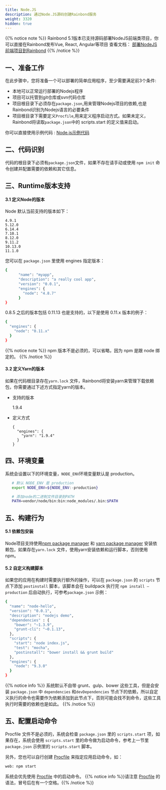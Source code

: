 ```yaml
---
title: Node.JS
description: 通过Node.JS源码创建Rainbond服务
weight: 3320
hidden: true
---
```


{{% notice note %}}
Rainbond 5.1版本已支持源码部署NodeJS前端类项目，你可以直接在Rainbond发布Vue, React, Angular等项目
查看文档： <a href="../nodejs-static/">部署NodeJS前端项目到Rainbond</a>
{{% /notice %}}

## 一、准备工作

在此步骤中，您将准备一个可以部署的简单应用程序，至少需要满足前3个条件: 

- 本地可以正常运行部署的Nodejs程序  
- 项目可以托管到git仓库或svn代码仓库
- 项目根目录下必须存在`package.json`,用来管理Nodejs项目的依赖,也是Rainbond识别为Nodejs语言的必要条件  
- 项目根目录下需要定义`Procfile`,用来定义程序启动方式。如果未定义，Rainbond将读取`package.json`中的 scripts.start 的定义值来启动。


你可以直接使用示例代码 : [Node.js示例代码](https://github.com/goodrain/nodejs-demo.git)

## 二、代码识别

代码的根目录下必须有`package.json`文件，如果不存在请手动或使用 `npm init` 命令创建并配置需要的依赖和其它信息。

## 三、Runtime版本支持

#### 3.1 定义Node的版本

Node 默认当前支持的版本如下：

```
4.9.1 
5.12.0 
6.14.4 
7.10.1 
8.12.0 
9.11.2
10.13.0 
11.1.0 
```


您可以在 `package.json` 里使用 engines 指定版本：


```bash
{
      "name": "myapp",
      "description": "a really cool app",
      "version": "0.0.1",
      "engines": {
        "node": "4.8.7"
      }
}
```

0.8.5 之后的版本包括 0.11.13 也是支持的，以下是使用 0.11.x 版本的例子：


```bash
{
  "engines": {
    "node": "0.11.x"
  }
}
```

{{% notice note %}}
npm 版本不是必须的，可以省略，因为 npm 是跟 node 绑定的。
{{% /notice %}}

#### 3.2 定义Yarn的版本

如果在代码根目录存在`yarn.lock` 文件，Rainbond将安装yarn来管理下载依赖包，你需要通过下述方式指定yarn的版本。

* 支持的版本

  1.9.4

* 定义方式

  ```
  {
    "engines": {
      "yarn": "1.9.4"
    }
  }
  ```

## 四、环境变量

系统会设置以下的环境变量，`NODE_ENV`环境变量默认是 production。

```bash
   # 默认 NODE_ENV 是 production
   export NODE_ENV=${NODE_ENV:-production}

   # 添加node的二进制文件目录到PATH
   PATH=vendor/node/bin:bin:node_modules/.bin:$PATH
```



## 五、构建行为

#### 5.1 依赖包安装

Node项目支持使用[npm package manager](https://www.npmjs.com/) 和 [yarn package manager](https://yarnpkg.com/) 安装依赖包，如果存在`yarn.lock` 文件，使用yarn安装依赖和运行脚本，否则使用npm。

#### 5.2 自定义构建脚本

如果您的应用在构建时需要执行额外的操作，可以在 `package.json` 的 `scripts` 节点下添加 `postinstall`
脚本，该脚本会在 buildpack 执行完 `npm install —production` 后自动执行，可参考`package.json` 示例：


```bash
{
  "name": "node-hello",
  "version": "0.0.1",
  "description": "nodejs demo",
  "dependencies" : {
    "bower": "~1.3.9",
    "grunt-cli": "~0.1.13",
  },
  "scripts": {
    "start": "node index.js",
    "test": "mocha",
    "postinstall": "bower install && grunt build"
  },
  "engines": {
    "node": "9.3.0"
  }
}
```

{{% notice info %}}
系统默认不自带 grunt、gulp、bower 这些工具，但是会安装 `package.json` 中 `dependencies` 和`devDependencies` 节点下的依赖，所以自定义执行的命令也需要作为依赖添加到此节点下，否则可能会找不到命令，这些工具执行时需要的依赖也是如此。
{{% /notice %}}

## 五、配置启动命令

Procfile 文件不是必须的，系统会检查 `package.json` 里的 `scripts.start` 项，如果存在，系统会使用 `scripts.start` 里的命令做为启动命令，参考上一节里 `package.json` 示例里的 `scripts.start` 脚本。

另外，您也可以自行创建  [Procfile](./etc/procfile.html)  来指定应用启动命令，如：


```bash
web: npm start
```
系统会优先使用  [Procfile](./etc/procfile.html)  中的启动命令。
{{% notice info %}}请注意  [Procfile](./etc/procfile.html)  的语法，冒号后在有一个空格。{{% /notice %}}